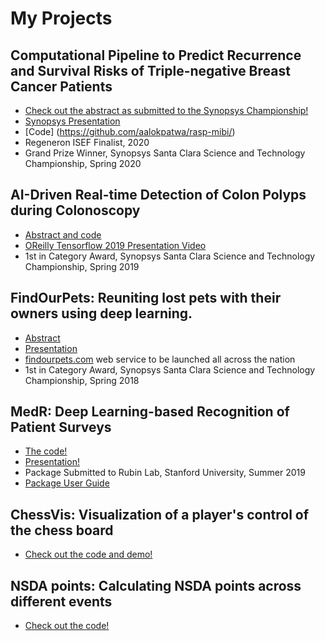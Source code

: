 # My Projects

## Computational Pipeline to Predict Recurrence and Survival Risks of Triple-negative Breast Cancer Patients
- [Check out the abstract as submitted to the Synopsys Championship!](https://github.com/aalokpatwa/tnbc_prediction/blob/main/README.md)
- [Synopsys Presentation](https://drive.google.com/file/d/1pkDVnwaCZYQXUfTnp7bCK-hp_xihX_li/view?usp=sharing)
- [Code] (https://github.com/aalokpatwa/rasp-mibi/)
- Regeneron ISEF Finalist, 2020
- Grand Prize Winner, Synopsys Santa Clara Science and Technology Championship, Spring 2020

## AI-Driven Real-time Detection of Colon Polyps during Colonoscopy
- [Abstract and code](https://github.com/aalokpatwa/unet_polyp)
- [OReilly Tensorflow 2019 Presentation Video](https://www.youtube.com/watch?v=W7f18NMAy3g)
- 1st in Category Award, Synopsys Santa Clara Science and Technology Championship, Spring 2019

## FindOurPets: Reuniting lost pets with their owners using deep learning.
- [Abstract](https://github.com/aalokpatwa/findmypet)
- [Presentation](https://drive.google.com/file/d/14SAaoM_4AVqts7BL6isz40XVICWmeMvQ/view?usp=sharing)
- [findourpets.com](https://findourpets.com) web service to be launched all across the nation
- 1st in Category Award, Synopsys Santa Clara Science and Technology Championship, Spring 2018

## MedR: Deep Learning-based Recognition of Patient Surveys
- [The code!](https://github.com/aalokpatwa/medr)
- [Presentation!](https://drive.google.com/file/d/1WFgIXGeg33LhcV8qsW5MKE0IHw4Mk0zv/view?usp=sharing)
- Package Submitted to Rubin Lab, Stanford University, Summer 2019
- [Package User Guide](https://github.com/aalokpatwa/medr/blob/master/medr_documentation.pdf)

## ChessVis: Visualization of a player's control of the chess board
- [Check out the code and demo!](https://github.com/aalokpatwa/chessvis)

## NSDA points: Calculating NSDA points across different events
- [Check out the code!](https://github.com/aalokpatwa/nsda_points)
